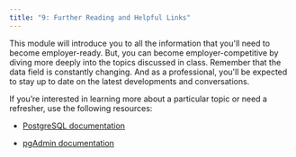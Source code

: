 ```yaml
---
title: "9: Further Reading and Helpful Links"
---
```


<img style="display: none;" src="https://static.bc-edx.com/data/dl-1-2/m9/lms/img/banner.jpg" alt="lesson banner" />

This module will introduce you to all the information that you'll need to become employer-ready. But, you can become employer-competitive by diving more deeply into the topics discussed in class. Remember that the data field is constantly changing. And as a professional, you'll be expected to stay up to date on the latest developments and conversations.

If you’re interested in learning more about a particular topic or need a refresher, use the following resources:

* [PostgreSQL documentation](https://www.postgresql.org/docs/manuals/)

* [pgAdmin documentation](https://www.pgadmin.org/docs/)
